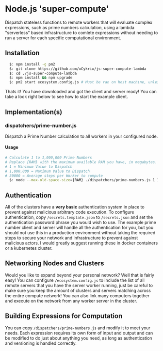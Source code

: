 # Node.js 'super-compute'

Dispatch stateless functions to remote workers that will evaluate complex expressions, such as prime numbers calculation, using a lambda "serverless" based infrastructure to comlete expressions without needing to run a server for each specific computational environment.

## Installation

```sh
  $: npm install -g pm2
  $: git clone https://github.com/xCykrix/js-super-compute-lambda
  $: cd ./js-super-compute-lambda
  $: npm install && npm upgrade
  $: pm2 start ecosystem.config.js # Must be ran on host machine, unless configured otherwise, and all workers.
```

Thats it! You have downloaded and got the client and server ready! You can take a look right below to see how to start the example client.

## Implementation(s)

### dispatchers/prime-number.js

Dispatch a Prime Number calculation to all workers in your configured node.

#### Usage

```sh
# Calculate 1 to 1,000,000 Prime Numbers
# Replace {RAM} with the maximum available RAM you have, in megabytes. (1024 * GB)
# 1 = Minimum Value to Dispatch
# 1,000,000 = Maximum Value to Dispatch
# 30000 = Average steps per Worker to compute
  $: node --max-old-space-size={RAM} ./dispatchers/prime-numbers.js 1 1000000 3000
```

## Authentication

All of the clusters have a **very basic** authentication system in place to prevent against malicious arbitrary code execution. To configure authentication, copy `/secrets.template.json` to `/secrets.json` and set the authentication password phrase you would wish to use. The example prime number client and server will handle all the authentication for you, but you should not use this in a production environment without taking the required steps to secure your network and infrastructure to prevent against malicious actors. I would greatly suggest running these in docker containers or a kubernetes cluster.

## Networking Nodes and Clusters

Would you like to expand beyond your personal network? Well that is fairly easy! You can configure `/ecosystem.config.js` to include the list of all remote servers that you have the server worker running, just be careful to make sure you keep the amount of clusters and servers matching across the entire compute network! You can also link many computers together and execute on the network from any worker server in the cluster.

## Building Expressions for Computation

You can copy `/dispatchers/prime-numbers.js` and modify it to meet your needs. Each expression requires its own form of input and output and can be modified to do just about anything you need, as long as authentication and versioning is handled correctly.

